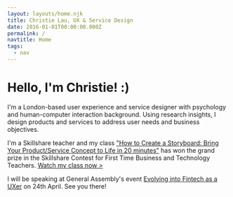 ```yaml
---
layout: layouts/home.njk
title: Christie Lau, UX & Service Design
date: 2016-01-01T00:00:00.000Z
permalink: /
navtitle: Home
tags:
  - nav
---
```

# Hello, I'm Christie! :)

I'm a London-based user experience and service designer with psychology and human-computer interaction background.
Using research insights, I design products and services to address user needs and business objectives.

I'm a Skillshare teacher and my class ["How to Create a Storyboard: Bring Your Product/Service Concept to Life in 20 minutes"](https://skl.sh/2TOE5Qc) has won the grand prize in the Skillshare Contest for First Time Business and Technology Teachers. [Watch my class now >](https://skl.sh/2TOE5Qc)

I will be speaking at General Assembly's event [Evolving into Fintech as a UXer](https://www.eventbrite.co.uk/e/evolving-into-fintech-as-a-uxer-tickets-59760055936) on 24th April. See you there! 
